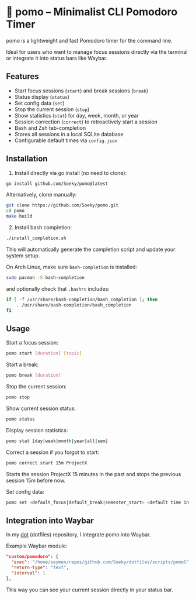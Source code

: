 # 🍅 pomo – Minimalist CLI Pomodoro Timer

pomo is a lightweight and fast Pomodoro timer for the command line.

Ideal for users who want to manage focus sessions directly via the terminal or integrate it into status bars like Waybar.

## Features

- Start focus sessions (`start`) and break sessions (`break`)
- Status display (`status`)
- Set config data (`set`)
- Stop the current session (`stop`)
- Show statistics (`stat`) for day, week, month, or year
- Session correction (`correct`) to retroactively start a session
- Bash and Zsh tab-completion
- Stores all sessions in a local SQLite database
- Configurable default times via `config.json`

## Installation

1. Install directly via go install (no need to clone):

```bash
go install github.com/Soeky/pomo@latest
```

Alternatively, clone manually:

```bash
git clone https://github.com/Soeky/pomo.git
cd pomo
make build
```

2. Install bash completion:

```bash
./install_completion.sh
```

This will automatically generate the completion script and update your system setup.  

On Arch Linux, make sure `bash-completion` is installed:

```bash
sudo pacman -S bash-completion
```
and optionally check that `.bashrc` includes:

```bash
if [ -f /usr/share/bash-completion/bash_completion ]; then
    . /usr/share/bash-completion/bash_completion
fi
```

## Usage

Start a focus session:

```bash
pomo start [duration] [topic]
```

Start a break:

```bash
pomo break [duration]
```

Stop the current session:

```bash
pomo stop
```

Show current session status:

```bash
pomo status
```

Display session statistics:

```bash
pomo stat [day|week|month|year|all|sem]
```

Correct a session if you forgot to start:

```bash
pomo correct start 15m ProjectX
```
Starts the session ProjectX 15 minutes in the past and stops the previous session 15m before now.

Set config data:
```bash
pomo set <default_focus|default_break|semester_start> <default time in m|semester in YYYY-MM-DD>
```


## Integration into Waybar

In my [dot](https://github.com/Soeky/dot) (dotfiles) repository, I integrate pomo into Waybar.

Example Waybar module:

```json
"custom/pomodoro": {
  "exec": "/home/seymen/repos/github.com/Soeky/dotfiles/scripts/pomoS",
  "return-type": "text",
  "interval": 1
},
```

This way you can see your current session directly in your status bar.
